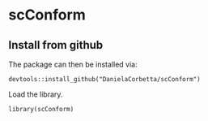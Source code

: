 # scConform

## Install from github
The package can then be installed via:

```
devtools::install_github("DanielaCorbetta/scConform")
```

Load the library.
```
library(scConform)
```
